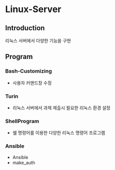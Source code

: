 # Linux-Server

## Introduction
리눅스 서버에서 다양한 기능을 구현

## Program

### Bash-Customizing
* 사용자 커맨드창 수정

### Turin
* 리눅스 서버에서 과제 제출시 필요한 리눅스 환경 설정

### ShellProgram
* 쉘 명령어를 이용한 다양한 리눅스 명령어 프로그램

### Ansible
* Ansible
* make_auth
